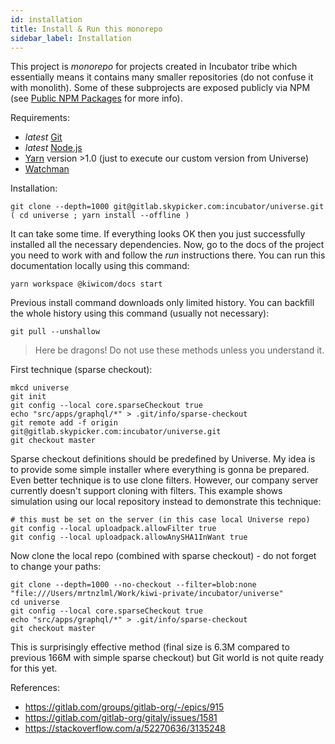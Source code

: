 ```yaml
---
id: installation
title: Install & Run this monorepo
sidebar_label: Installation
---
```


This project is _monorepo_ for projects created in Incubator tribe which essentially means it contains many smaller repositories (do not confuse it with monolith). Some of these subprojects are exposed publicly via NPM (see [Public NPM Packages](oss/npm-packages.md) for more info).

Requirements:

- _latest_ [Git](https://git-scm.com/)
- _latest_ [Node.js](https://nodejs.org/en/)
- [Yarn](https://yarnpkg.com/en/) version >1.0 (just to execute our custom version from Universe)
- [Watchman](https://facebook.github.io/watchman/)

Installation:

<!--DOCUSAURUS_CODE_TABS-->
<!--Stable method-->

```text
git clone --depth=1000 git@gitlab.skypicker.com:incubator/universe.git
( cd universe ; yarn install --offline )
```

It can take some time. If everything looks OK then you just successfully installed all the necessary dependencies. Now, go to the docs of the project you need to work with and follow the _run_ instructions there. You can run this documentation locally using this command:

```text
yarn workspace @kiwicom/docs start
```

Previous install command downloads only limited history. You can backfill the whole history using this command (usually not necessary):

```text
git pull --unshallow
```

<!--Experimental methods-->

> Here be dragons! Do not use these methods unless you understand it.

First technique (sparse checkout):

```text
mkcd universe
git init
git config --local core.sparseCheckout true
echo "src/apps/graphql/*" > .git/info/sparse-checkout
git remote add -f origin git@gitlab.skypicker.com:incubator/universe.git
git checkout master
```

Sparse checkout definitions should be predefined by Universe. My idea is to provide some simple installer where everything is gonna be prepared. Even better technique is to use clone filters. However, our company server currently doesn't support cloning with filters. This example shows simulation using our local repository instead to demonstrate this technique:

```text
# this must be set on the server (in this case local Universe repo)
git config --local uploadpack.allowFilter true
git config --local uploadpack.allowAnySHA1InWant true
```

Now clone the local repo (combined with sparse checkout) - do not forget to change your paths:

```text
git clone --depth=1000 --no-checkout --filter=blob:none "file:///Users/mrtnzlml/Work/kiwi-private/incubator/universe"
cd universe
git config --local core.sparseCheckout true
echo "src/apps/graphql/*" > .git/info/sparse-checkout
git checkout master
```

This is surprisingly effective method (final size is 6.3M compared to previous 166M with simple sparse checkout) but Git world is not quite ready for this yet.

References:

- https://gitlab.com/groups/gitlab-org/-/epics/915
- https://gitlab.com/gitlab-org/gitaly/issues/1581
- https://stackoverflow.com/a/52270636/3135248

<!--END_DOCUSAURUS_CODE_TABS-->
